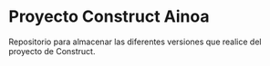 # Proyecto Construct Ainoa
 Repositorio para almacenar las diferentes versiones que realice del proyecto de Construct.
